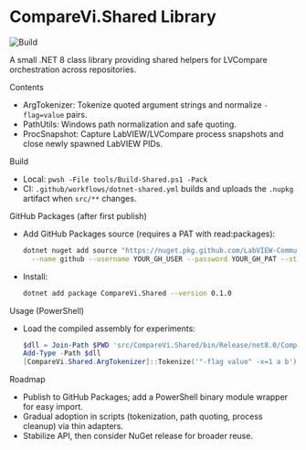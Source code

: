 # CompareVi.Shared Library

![Build](https://github.com/LabVIEW-Community-CI-CD/compare-vi-cli-action/actions/workflows/dotnet-shared.yml/badge.svg)

A small .NET 8 class library providing shared helpers for LVCompare orchestration across repositories.

Contents
- ArgTokenizer: Tokenize quoted argument strings and normalize `-flag=value` pairs.
- PathUtils: Windows path normalization and safe quoting.
- ProcSnapshot: Capture LabVIEW/LVCompare process snapshots and close newly spawned LabVIEW PIDs.

Build
- Local: `pwsh -File tools/Build-Shared.ps1 -Pack`
- CI: `.github/workflows/dotnet-shared.yml` builds and uploads the `.nupkg` artifact when `src/**` changes.

GitHub Packages (after first publish)
- Add GitHub Packages source (requires a PAT with read:packages):
  ```bash
  dotnet nuget add source "https://nuget.pkg.github.com/LabVIEW-Community-CI-CD/index.json" \
    --name github --username YOUR_GH_USER --password YOUR_GH_PAT --store-password-in-clear-text
  ```
- Install:
  ```bash
  dotnet add package CompareVi.Shared --version 0.1.0
  ```

Usage (PowerShell)
- Load the compiled assembly for experiments:
  ```powershell
  $dll = Join-Path $PWD 'src/CompareVi.Shared/bin/Release/net8.0/CompareVi.Shared.dll'
  Add-Type -Path $dll
  [CompareVi.Shared.ArgTokenizer]::Tokenize('"-flag value" -x=1 a b')
  ```

Roadmap
- Publish to GitHub Packages; add a PowerShell binary module wrapper for easy import.
- Gradual adoption in scripts (tokenization, path quoting, process cleanup) via thin adapters.
- Stabilize API, then consider NuGet release for broader reuse.
